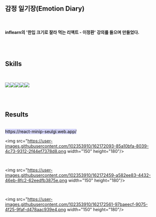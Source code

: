 ## 감정 일기장(Emotion Diary)

<br>

#### inflearn의 '한입 크기로 잘라 먹는 리액트 - 이정환' 강의를 들으며 만들었다.

<br><br>

## Skills

<br>

<img src="https://img.shields.io/badge/React-61DAFB?style=flat-square&logo=React&logoColor=black"/><img src="https://img.shields.io/badge/JavaScript-FFCA28?style=flat-square&logo=JavaScript&logoColor=white"/><img src="https://img.shields.io/badge/HTML-E34F26?style=flat-square&logo=HTML5&logoColor=white"/><img src="https://img.shields.io/badge/CSS-1572B6?style=flat-square&logo=CSS3&logoColor=white"/><img src="https://img.shields.io/badge/Firebase-FFCA28?style=flat-square&logo=firebase&logoColor=white"/>

<br><br>

## Results
<br>
<mark style="background-color: #d4d4f8"> https://react-minip-seulgi.web.app/ </mark>
<br>

<img src="https://user-images.githubusercontent.com/102353910/162172093-85a10bfa-8039-4c73-9312-2f44ef7378d8.png  width="150" height="180"/>

<br>

<img src="https://user-images.githubusercontent.com/102353910/162172459-a582ee83-4432-46eb-8fc2-62eedfb3875e.png  width="150" height="180"/>

<br>

<img src="https://user-images.githubusercontent.com/102353910/162172561-97baeecf-9075-4f25-9faf-d478aac939e4.png  width="150" height="180"/>

